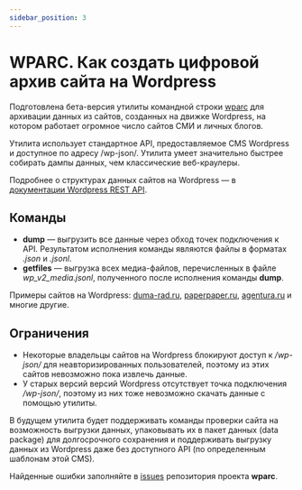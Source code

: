 ```yaml
---
sidebar_position: 3
---
```


# WPARC. Как создать цифровой архив сайта на Wordpress

Подготовлена бета-версия утилиты командной строки [wparc](https://github.com/ruarxive/wparc) для архивации данных из сайтов, созданных на движке Wordpress, на котором работает огромное число сайтов СМИ и личных блогов.

Утилита использует стандартное API, предоставляемое CMS Wordpress и доступное по адресу /wp-json/.
Утилита умеет значительно быстрее собирать дампы данных, чем классические веб-краулеры.

Подробнее о структурах данных сайтов на Wordpress — в [документации Wordpress REST API](https://developer.wordpress.org/rest-api/).


## Команды
- __dump__ — выгрузить все данные через обход точек подключения к API. Результатом исполнения команды являются файлы в форматах _.json_ и _.jsonl_.
- __getfiles__ — выгрузка всех медиа-файлов, перечисленных в файле _wp_v2_media.jsonl_, полученного после исполнения команды __dump__.

Примеры сайтов на Wordpress: [duma-rad.ru](https://duma-rad.ru/), [paperpaper.ru](https://paperpaper.ru/), [agentura.ru](https://agentura.ru/) и многие другие.


## Ограничения
- Некоторые владельцы сайтов на Wordpress блокируют доступ к _/wp-json/_ для неавторизированных пользователей, поэтому из этих сайтов невозможно пока извлечь данные.
- У старых версий версий Wordpress отсутствует точка подключения _/wp-json/_, поэтому из них тоже невозможно скачать данные с помощью утилиты.

В будущем утилита будет поддерживать команды проверки сайта на возможность выгрузки данных, упаковывать их в пакет данных (data package) для долгосрочного сохранения и поддерживать выгрузку данных из Wordpress даже без доступного API (по определенным шаблонам этой CMS).

Найденные ошибки заполняйте в [issues](https://github.com/ruarxive/wparc/issues) репозитория проекта __wparc__.
